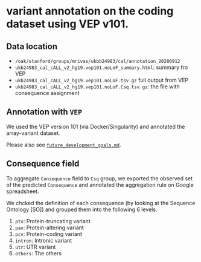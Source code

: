 # variant annotation on the coding dataset using VEP v101.

## Data location

- `/oak/stanford/groups/mrivas/ukbb24983/cal/annotation_20200912`
- `ukb24983_cal_cALL_v2_hg19.vep101.noLoF_summary.html`: summary fro VEP
- `ukb24983_cal_cALL_v2_hg19.vep101.noLoF.tsv.gz` full output from VEP
- `ukb24983_cal_cALL_v2_hg19.vep101.noLoF.Csq.tsv.gz`: the file with consequence assignment

## Annotation with `VEP`

We used the VEP version 101 (via Docker/Singularity) and annotated the array-variant dataset.

Please also see [`future_development_goals.md`](future_development_goals.md).

## Consequence field

To aggregate `Consequence` field to `Csq` group, we exported the observed set of the predicted `Consequence` and annotated the aggregation rule on Google spreadsheet.

We chcked the definition of each consequence (by looking at the Sequence Ontology [SO]) and grouped them into the following 6 levels.

1. `ptv`: Protein-truncating variant
2. `pav`: Protein-altering variant
3. `pcv`: Protein-coding variant
4. `intron`: Intronic variant
5. `utr`: UTR variant
6. `others`: The others

